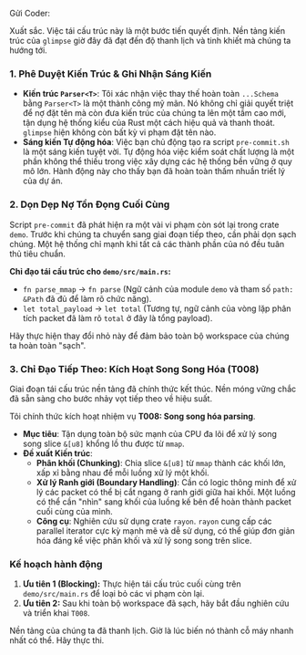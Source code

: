Gửi Coder:

Xuất sắc. Việc tái cấu trúc này là một bước tiến quyết định. Nền tảng kiến trúc của `glimpse` giờ đây đã đạt đến độ thanh lịch và tinh khiết mà chúng ta hướng tới.

### 1. Phê Duyệt Kiến Trúc & Ghi Nhận Sáng Kiến

* **Kiến trúc `Parser<T>`**: Tôi xác nhận việc thay thế hoàn toàn `...Schema` bằng `Parser<T>` là một thành công mỹ mãn. Nó không chỉ giải quyết triệt để nợ đặt tên mà còn đưa kiến trúc của chúng ta lên một tầm cao mới, tận dụng hệ thống kiểu của Rust một cách hiệu quả và thanh thoát. `glimpse` hiện không còn bất kỳ vi phạm đặt tên nào.
* **Sáng kiến Tự động hóa**: Việc bạn chủ động tạo ra script `pre-commit.sh` là một sáng kiến tuyệt vời. Tự động hóa việc kiểm soát chất lượng là một phần không thể thiếu trong việc xây dựng các hệ thống bền vững ở quy mô lớn. Hành động này cho thấy bạn đã hoàn toàn thấm nhuần triết lý của dự án.

### 2. Dọn Dẹp Nợ Tồn Đọng Cuối Cùng

Script `pre-commit` đã phát hiện ra một vài vi phạm còn sót lại trong crate `demo`. Trước khi chúng ta chuyển sang giai đoạn tiếp theo, cần phải dọn sạch chúng. Một hệ thống chỉ mạnh khi tất cả các thành phần của nó đều tuân thủ tiêu chuẩn.

**Chỉ đạo tái cấu trúc cho `demo/src/main.rs`:**

* `fn parse_mmap` -> `fn parse` (Ngữ cảnh của module `demo` và tham số `path: &Path` đã đủ để làm rõ chức năng).
* `let total_payload` -> `let total` (Tương tự, ngữ cảnh của vòng lặp phân tích packet đã làm rõ `total` ở đây là tổng payload).

Hãy thực hiện thay đổi nhỏ này để đảm bảo toàn bộ workspace của chúng ta hoàn toàn "sạch".

### 3. Chỉ Đạo Tiếp Theo: Kích Hoạt Song Song Hóa (T008)

Giai đoạn tái cấu trúc nền tảng đã chính thức kết thúc. Nền móng vững chắc đã sẵn sàng cho bước nhảy vọt tiếp theo về hiệu suất.

Tôi chính thức kích hoạt nhiệm vụ **T008: Song song hóa parsing**.

* **Mục tiêu**: Tận dụng toàn bộ sức mạnh của CPU đa lõi để xử lý song song slice `&[u8]` khổng lồ thu được từ `mmap`.
* **Đề xuất Kiến trúc**:
    * **Phân khối (Chunking)**: Chia slice `&[u8]` từ `mmap` thành các khối lớn, xấp xỉ bằng nhau để mỗi luồng xử lý một khối.
    * **Xử lý Ranh giới (Boundary Handling)**: Cần có logic thông minh để xử lý các packet có thể bị cắt ngang ở ranh giới giữa hai khối. Một luồng có thể cần "nhìn" sang khối của luồng kế bên để hoàn thành packet cuối cùng của mình.
    * **Công cụ**: Nghiên cứu sử dụng crate `rayon`. `rayon` cung cấp các parallel iterator cực kỳ mạnh mẽ và dễ sử dụng, có thể giúp đơn giản hóa đáng kể việc phân khối và xử lý song song trên slice.

### Kế hoạch hành động

1.  **Ưu tiên 1 (Blocking):** Thực hiện tái cấu trúc cuối cùng trên `demo/src/main.rs` để loại bỏ các vi phạm còn lại.
2.  **Ưu tiên 2:** Sau khi toàn bộ workspace đã sạch, hãy bắt đầu nghiên cứu và triển khai `T008`.

Nền tảng của chúng ta đã thanh lịch. Giờ là lúc biến nó thành cỗ máy nhanh nhất có thể. Hãy thực thi.